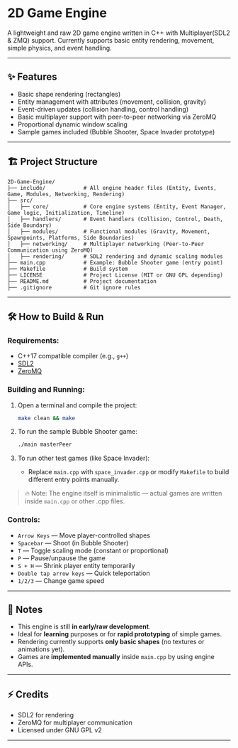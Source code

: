 # 2D Game Engine

A lightweight and raw 2D game engine written in C++ with Multiplayer(SDL2 & ZMQ) support. 
Currently supports basic entity rendering, movement, simple physics, and event handling.

---

## ✨ Features
- Basic shape rendering (rectangles)
- Entity management with attributes (movement, collision, gravity)
- Event-driven updates (collision handling, control handling)
- Basic multiplayer support with peer-to-peer networking via ZeroMQ
- Proportional dynamic window scaling
- Sample games included (Bubble Shooter, Space Invader prototype)

---

## 🏗️ Project Structure

```
2D-Game-Engine/
├── include/            # All engine header files (Entity, Events, Game, Modules, Networking, Rendering)
├── src/
│   ├── core/           # Core engine systems (Entity, Event Manager, Game logic, Initialization, Timeline)
│   ├── handlers/       # Event handlers (Collision, Control, Death, Side Boundary)
│   ├── modules/        # Functional modules (Gravity, Movement, Spawnpoints, Platforms, Side Boundaries)
│   ├── networking/     # Multiplayer networking (Peer-to-Peer Communication using ZeroMQ)
│   ├── rendering/      # SDL2 rendering and dynamic scaling modules
├── main.cpp            # Example: Bubble Shooter game (entry point)
├── Makefile            # Build system
├── LICENSE             # Project License (MIT or GNU GPL depending)
├── README.md           # Project documentation
├── .gitignore          # Git ignore rules

```

---

## 🛠️ How to Build & Run

### Requirements:
- C++17 compatible compiler (e.g., `g++`)
- [SDL2](https://www.libsdl.org/download-2.0.php)
- [ZeroMQ](https://zeromq.org/)

### Building and Running:

1. Open a terminal and compile the project:
   ```bash
   make clean && make
   ```

2. To run the sample Bubble Shooter game:
   ```bash
   ./main masterPeer
   ```

3. To run other test games (like Space Invader):
   - Replace `main.cpp` with `space_invader.cpp` or modify `Makefile` to build different entry points manually.

> 🔥 Note: The engine itself is minimalistic — actual games are written inside `main.cpp` or other .cpp files.

### Controls:
- `Arrow Keys` — Move player-controlled shapes
- `Spacebar` — Shoot (in Bubble Shooter)
- `T` — Toggle scaling mode (constant or proportional)
- `P` — Pause/unpause the game
- `S + H` — Shrink player entity temporarily
- `Double tap arrow keys` — Quick teleportation
- `1/2/3` — Change game speed

---

## 📄 Notes
- This engine is still **in early/raw development**.
- Ideal for **learning** purposes or for **rapid prototyping** of simple games.
- Rendering currently supports **only basic shapes** (no textures or animations yet).
- Games are **implemented manually** inside `main.cpp` by using engine APIs.

---

## ⚡ Credits
- SDL2 for rendering
- ZeroMQ for multiplayer communication
- Licensed under GNU GPL v2

---

